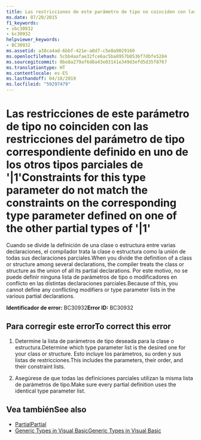 ```yaml
---
title: Las restricciones de este parámetro de tipo no coinciden con las restricciones del parámetro de tipo correspondiente definido en uno de los otros tipos parciales de '|1'
ms.date: 07/20/2015
f1_keywords:
- vbc30932
- bc30932
helpviewer_keywords:
- BC30932
ms.assetid: a38ca4ad-6bbf-421e-a0d7-c5e0a9029160
ms.openlocfilehash: 5cbb4aafae32fce6ac5ba8957b0536f7dbfe5284
ms.sourcegitcommit: 0be8a279af6d8a43e03141e349d3efd5d35f8767
ms.translationtype: HT
ms.contentlocale: es-ES
ms.lasthandoff: 04/18/2019
ms.locfileid: "59297479"
---
```

# <a name="constraints-for-this-type-parameter-do-not-match-the-constraints-on-the-corresponding-type-parameter-defined-on-one-of-the-other-partial-types-of-1"></a><span data-ttu-id="17056-102">Las restricciones de este parámetro de tipo no coinciden con las restricciones del parámetro de tipo correspondiente definido en uno de los otros tipos parciales de '|1'</span><span class="sxs-lookup"><span data-stu-id="17056-102">Constraints for this type parameter do not match the constraints on the corresponding type parameter defined on one of the other partial types of '|1'</span></span>
<span data-ttu-id="17056-103">Cuando se divide la definición de una clase o estructura entre varias declaraciones, el compilador trata la clase o estructura como la unión de todas sus declaraciones parciales.</span><span class="sxs-lookup"><span data-stu-id="17056-103">When you divide the definition of a class or structure among several declarations, the compiler treats the class or structure as the union of all its partial declarations.</span></span> <span data-ttu-id="17056-104">Por este motivo, no se puede definir ninguna lista de parámetros de tipo o modificadores en conflicto en las distintas declaraciones parciales.</span><span class="sxs-lookup"><span data-stu-id="17056-104">Because of this, you cannot define any conflicting modifiers or type parameter lists in the various partial declarations.</span></span>  
  
 <span data-ttu-id="17056-105">**Identificador de error:** BC30932</span><span class="sxs-lookup"><span data-stu-id="17056-105">**Error ID:** BC30932</span></span>  
  
## <a name="to-correct-this-error"></a><span data-ttu-id="17056-106">Para corregir este error</span><span class="sxs-lookup"><span data-stu-id="17056-106">To correct this error</span></span>  
  
1. <span data-ttu-id="17056-107">Determine la lista de parámetros de tipo deseada para la clase o estructura.</span><span class="sxs-lookup"><span data-stu-id="17056-107">Determine which type parameter list is the desired one for your class or structure.</span></span> <span data-ttu-id="17056-108">Esto incluye los parámetros, su orden y sus listas de restricciones.</span><span class="sxs-lookup"><span data-stu-id="17056-108">This includes the parameters, their order, and their constraint lists.</span></span>  
  
2. <span data-ttu-id="17056-109">Asegúrese de que todas las definiciones parciales utilizan la misma lista de parámetros de tipo.</span><span class="sxs-lookup"><span data-stu-id="17056-109">Make sure every partial definition uses the identical type parameter list.</span></span>  
  
## <a name="see-also"></a><span data-ttu-id="17056-110">Vea también</span><span class="sxs-lookup"><span data-stu-id="17056-110">See also</span></span>

- [<span data-ttu-id="17056-111">Partial</span><span class="sxs-lookup"><span data-stu-id="17056-111">Partial</span></span>](../../visual-basic/language-reference/modifiers/partial.md)
- [<span data-ttu-id="17056-112">Generic Types in Visual Basic</span><span class="sxs-lookup"><span data-stu-id="17056-112">Generic Types in Visual Basic</span></span>](../../visual-basic/programming-guide/language-features/data-types/generic-types.md)
